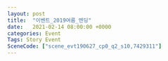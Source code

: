 ```yaml
---
layout: post
title:  "이벤트_2019여름_엔딩"
date:   2021-02-14 08:00:00 +0000
categories: Event
Tags: Story Event
SceneCode: ["scene_evt190627_cp0_q2_s10,7429311"]
---
```

